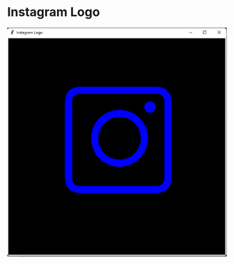# Instagram Logo

<img src = "https://raw.githubusercontent.com/Nukecraft5419/PythonTurtleArt/main/src/python_turtle/Instagram_Logo/instagram-logo.png">
